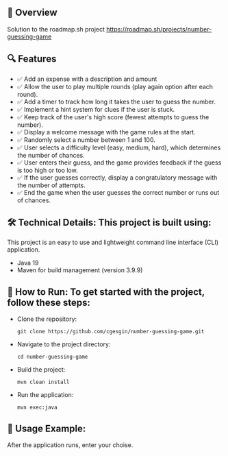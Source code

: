 ## 🎯 Overview
Solution to the roadmap.sh project https://roadmap.sh/projects/number-guessing-game

## 🔍 Features
- ✅ Add an expense with a description and amount
- ✅ Allow the user to play multiple rounds (play again option after each round).
- ✅ Add a timer to track how long it takes the user to guess the number.
- ✅ Implement a hint system for clues if the user is stuck.
- ✅ Keep track of the user's high score (fewest attempts to guess the number).
- ✅ Display a welcome message with the game rules at the start.
- ✅ Randomly select a number between 1 and 100.
- ✅ User selects a difficulty level (easy, medium, hard), which determines the number of chances.
- ✅ User enters their guess, and the game provides feedback if the guess is too high or too low.
- ✅ If the user guesses correctly, display a congratulatory message with the number of attempts.
- ✅ End the game when the user guesses the correct number or runs out of chances.


## 🛠️ Technical Details: This project is built using:
This project is an easy to use and lightweight command line interface (CLI) application.

- Java 19
- Maven for build management (version 3.9.9)

## 🏃 How to Run: To get started with the project, follow these steps:
- Clone the repository:

      git clone https://github.com/cgesgin/number-guessing-game.git

- Navigate to the project directory:

      cd number-guessing-game

- Build the project:

      mvn clean install

- Run the application:

      mvn exec:java

## 📘 Usage Example:
After the application runs, enter your choise.
